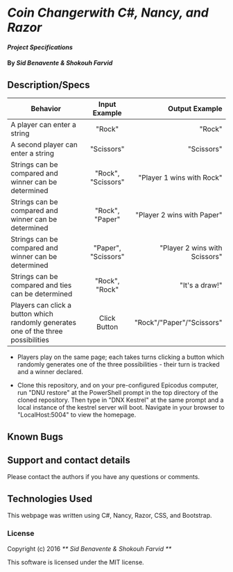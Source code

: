 # _Coin Changerwith C#, Nancy, and Razor_

#### _Project Specifications_

#### By _**Sid Benavente & Shokouh Farvid**_

## Description/Specs

| Behavior        | Input Example           | Output Example  |
| ------------- |:-------------:| -----:|
| A player can enter a string | "Rock" | "Rock" |
| A second player can enter a string | "Scissors" | "Scissors" |
| Strings can be compared and winner can be determined | "Rock", "Scissors" | "Player 1 wins with Rock" |
| Strings can be compared and winner can be determined | "Rock", "Paper" | "Player 2 wins with Paper" |
| Strings can be compared and winner can be determined | "Paper", "Scissors" | "Player 2 wins with Scissors" |
| Strings can be compared and ties can be determined | "Rock", "Rock" | "It's a draw!" |
| Players can click a button which randomly generates one of the three possibilities | Click Button | "Rock"/"Paper"/"Scissors" |

* Players play on the same page; each takes turns clicking a button which randomly generates one of the three possibilities - their turn is tracked and a winner declared.


* Clone this repository, and on your pre-configured Epicodus computer, run "DNU restore" at the PowerShell prompt in the top directory of the cloned repository. Then type in "DNX Kestrel" at the same prompt and a local instance of the kestrel server will boot. Navigate in your browser to "LocalHost:5004" to view the homepage.

## Known Bugs

## Support and contact details
Please contact the authors if you have any questions or comments.

## Technologies Used
This webpage was written using C#, Nancy, Razor, CSS, and Bootstrap.

### License
Copyright (c) 2016 _** Sid Benavente & Shokouh Farvid **_

This software is licensed under the MIT license.
